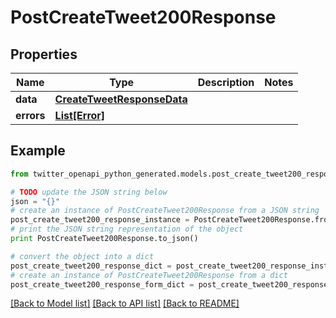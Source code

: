 # PostCreateTweet200Response


## Properties
Name | Type | Description | Notes
------------ | ------------- | ------------- | -------------
**data** | [**CreateTweetResponseData**](CreateTweetResponseData.md) |  | 
**errors** | [**List[Error]**](Error.md) |  | 

## Example

```python
from twitter_openapi_python_generated.models.post_create_tweet200_response import PostCreateTweet200Response

# TODO update the JSON string below
json = "{}"
# create an instance of PostCreateTweet200Response from a JSON string
post_create_tweet200_response_instance = PostCreateTweet200Response.from_json(json)
# print the JSON string representation of the object
print PostCreateTweet200Response.to_json()

# convert the object into a dict
post_create_tweet200_response_dict = post_create_tweet200_response_instance.to_dict()
# create an instance of PostCreateTweet200Response from a dict
post_create_tweet200_response_form_dict = post_create_tweet200_response.from_dict(post_create_tweet200_response_dict)
```
[[Back to Model list]](../README.md#documentation-for-models) [[Back to API list]](../README.md#documentation-for-api-endpoints) [[Back to README]](../README.md)


